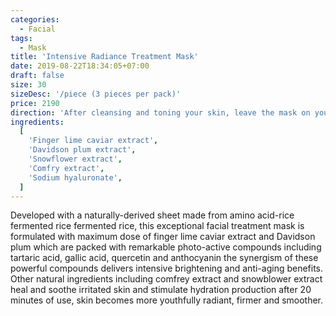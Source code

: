 ```yaml
---
categories:
  - Facial
tags:
  - Mask
title: 'Intensive Radiance Treatment Mask'
date: 2019-08-22T18:34:05+07:00
draft: false
size: 30
sizeDesc: '/piece (3 pieces per pack)'
price: 2190
direction: 'After cleansing and toning your skin, leave the mask on your face for 20 minutes and follow with your skincare routine'
ingredients:
  [
    'Finger lime caviar extract',
    'Davidson plum extract',
    'Snowflower extract',
    'Comfry extract',
    'Sodium hyaluronate',
  ]
---
```


Developed with a naturally-derived sheet made from amino acid-rice fermented rice fermented rice, this exceptional facial treatment mask is formulated with maximum dose of finger lime caviar extract and Davidson plum which are packed with remarkable photo-active compounds including tartaric acid, gallic acid, quercetin and anthocyanin the synergism of these powerful compounds delivers intensive brightening and anti-aging benefits. Other natural ingredients including comfrey extract and snowblower extract heal and soothe irritated skin and stimulate hydration production after 20 minutes of use, skin becomes more youthfully radiant, firmer and smoother.
